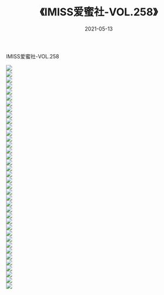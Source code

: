 ﻿---
layout: post
title:  《IMISS爱蜜社-VOL.258》
date:   2021-05-13
img: http://img.660000.xyz/Sharelink/网络美图/2021/IMISS爱蜜社-VOL.258/000.jpg
categories: [美女, 清纯, 唯美]
---

IMISS爱蜜社-VOL.258

  ![](http://img.660000.xyz/Sharelink/网络美图/2021/IMISS爱蜜社-VOL.258/001.jpg) <br> ![](http://img.660000.xyz/Sharelink/网络美图/2021/IMISS爱蜜社-VOL.258/002.jpg) <br> ![](http://img.660000.xyz/Sharelink/网络美图/2021/IMISS爱蜜社-VOL.258/003.jpg) <br> ![](http://img.660000.xyz/Sharelink/网络美图/2021/IMISS爱蜜社-VOL.258/004.jpg) <br> ![](http://img.660000.xyz/Sharelink/网络美图/2021/IMISS爱蜜社-VOL.258/005.jpg) <br> ![](http://img.660000.xyz/Sharelink/网络美图/2021/IMISS爱蜜社-VOL.258/006.jpg) <br> ![](http://img.660000.xyz/Sharelink/网络美图/2021/IMISS爱蜜社-VOL.258/007.jpg) <br> ![](http://img.660000.xyz/Sharelink/网络美图/2021/IMISS爱蜜社-VOL.258/008.jpg) <br> ![](http://img.660000.xyz/Sharelink/网络美图/2021/IMISS爱蜜社-VOL.258/009.jpg) <br> ![](http://img.660000.xyz/Sharelink/网络美图/2021/IMISS爱蜜社-VOL.258/010.jpg) <br> ![](http://img.660000.xyz/Sharelink/网络美图/2021/IMISS爱蜜社-VOL.258/011.jpg) <br> ![](http://img.660000.xyz/Sharelink/网络美图/2021/IMISS爱蜜社-VOL.258/012.jpg) <br> ![](http://img.660000.xyz/Sharelink/网络美图/2021/IMISS爱蜜社-VOL.258/013.jpg) <br> ![](http://img.660000.xyz/Sharelink/网络美图/2021/IMISS爱蜜社-VOL.258/014.jpg) <br> ![](http://img.660000.xyz/Sharelink/网络美图/2021/IMISS爱蜜社-VOL.258/015.jpg) <br> ![](http://img.660000.xyz/Sharelink/网络美图/2021/IMISS爱蜜社-VOL.258/016.jpg) <br> ![](http://img.660000.xyz/Sharelink/网络美图/2021/IMISS爱蜜社-VOL.258/017.jpg) <br> ![](http://img.660000.xyz/Sharelink/网络美图/2021/IMISS爱蜜社-VOL.258/018.jpg) <br> ![](http://img.660000.xyz/Sharelink/网络美图/2021/IMISS爱蜜社-VOL.258/019.jpg) <br> ![](http://img.660000.xyz/Sharelink/网络美图/2021/IMISS爱蜜社-VOL.258/020.jpg) <br> ![](http://img.660000.xyz/Sharelink/网络美图/2021/IMISS爱蜜社-VOL.258/021.jpg) <br> ![](http://img.660000.xyz/Sharelink/网络美图/2021/IMISS爱蜜社-VOL.258/022.jpg) <br> ![](http://img.660000.xyz/Sharelink/网络美图/2021/IMISS爱蜜社-VOL.258/023.jpg) <br> ![](http://img.660000.xyz/Sharelink/网络美图/2021/IMISS爱蜜社-VOL.258/024.jpg) <br> ![](http://img.660000.xyz/Sharelink/网络美图/2021/IMISS爱蜜社-VOL.258/025.jpg) <br> ![](http://img.660000.xyz/Sharelink/网络美图/2021/IMISS爱蜜社-VOL.258/026.jpg) <br> ![](http://img.660000.xyz/Sharelink/网络美图/2021/IMISS爱蜜社-VOL.258/027.jpg) <br> ![](http://img.660000.xyz/Sharelink/网络美图/2021/IMISS爱蜜社-VOL.258/028.jpg) <br> ![](http://img.660000.xyz/Sharelink/网络美图/2021/IMISS爱蜜社-VOL.258/029.jpg) <br> ![](http://img.660000.xyz/Sharelink/网络美图/2021/IMISS爱蜜社-VOL.258/030.jpg) <br> ![](http://img.660000.xyz/Sharelink/网络美图/2021/IMISS爱蜜社-VOL.258/031.jpg) <br> ![](http://img.660000.xyz/Sharelink/网络美图/2021/IMISS爱蜜社-VOL.258/032.jpg) <br> ![](http://img.660000.xyz/Sharelink/网络美图/2021/IMISS爱蜜社-VOL.258/033.jpg) <br> ![](http://img.660000.xyz/Sharelink/网络美图/2021/IMISS爱蜜社-VOL.258/034.jpg) <br> ![](http://img.660000.xyz/Sharelink/网络美图/2021/IMISS爱蜜社-VOL.258/035.jpg) <br> ![](http://img.660000.xyz/Sharelink/网络美图/2021/IMISS爱蜜社-VOL.258/036.jpg) <br> ![](http://img.660000.xyz/Sharelink/网络美图/2021/IMISS爱蜜社-VOL.258/037.jpg) <br> ![](http://img.660000.xyz/Sharelink/网络美图/2021/IMISS爱蜜社-VOL.258/038.jpg) <br>
